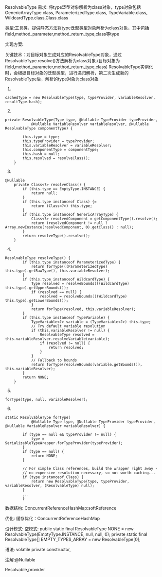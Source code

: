 ResolvableType
需求:
将type泛型对象解析为class对象，type对象包括GenericArrayType.class, ParameterizedType.class, TypeVariable.class, WildcardType.class,Class.class

类型:工具类，提供静态方法将type泛型类型对象解析为class对象，其中包括field,method_parameter,method_return_type,class等type

实现方案:

关键技术：对目标对象生成对应的ResolvableType对象，通过ResolvableType.resolve()方法解析为class对象.(目标对象为field,method_parameter,method_return_type,class)
ResolvableType实例化时，会根据目标对象的泛型类型，进行递归解析，第二次生成新的ResolvableType后，解析的type对象为class对象

1.
```
cachedType = new ResolvableType(type, typeProvider, variableResolver, resultType.hash);
```

2.
```
private ResolvableType(Type type, @Nullable TypeProvider typeProvider,
			@Nullable VariableResolver variableResolver, @Nullable ResolvableType componentType) {

		this.type = type;
		this.typeProvider = typeProvider;
		this.variableResolver = variableResolver;
		this.componentType = componentType;
		this.hash = null;
		this.resolved = resolveClass();
	}
```


3.
```
@Nullable
	private Class<?> resolveClass() {
		if (this.type == EmptyType.INSTANCE) {
			return null;
		}
		if (this.type instanceof Class) {=
			return (Class<?>) this.type;
		}
		if (this.type instanceof GenericArrayType) {
			Class<?> resolvedComponent = getComponentType().resolve();
			return (resolvedComponent != null ? Array.newInstance(resolvedComponent, 0).getClass() : null);
		}
		return resolveType().resolve();
	}

```


4.
```
ResolvableType resolveType() {
		if (this.type instanceof ParameterizedType) {
			return forType(((ParameterizedType) this.type).getRawType(), this.variableResolver);
		}
		if (this.type instanceof WildcardType) {
			Type resolved = resolveBounds(((WildcardType) this.type).getUpperBounds());
			if (resolved == null) {
				resolved = resolveBounds(((WildcardType) this.type).getLowerBounds());
			}
			return forType(resolved, this.variableResolver);
		}
		if (this.type instanceof TypeVariable) {
			TypeVariable<?> variable = (TypeVariable<?>) this.type;
			// Try default variable resolution
			if (this.variableResolver != null) {
				ResolvableType resolved = this.variableResolver.resolveVariable(variable);
				if (resolved != null) {
					return resolved;
				}
			}
			// Fallback to bounds
			return forType(resolveBounds(variable.getBounds()), this.variableResolver);
		}
		return NONE;
	}

```


5.
```
forType(type, null, variableResolver);
```


6.
```
static ResolvableType forType(
			@Nullable Type type, @Nullable TypeProvider typeProvider, @Nullable VariableResolver variableResolver) {

		if (type == null && typeProvider != null) {
			type = SerializableTypeWrapper.forTypeProvider(typeProvider);
		}
		if (type == null) {
			return NONE;
		}

		// For simple Class references, build the wrapper right away -
		// no expensive resolution necessary, so not worth caching...
		if (type instanceof Class) {
			return new ResolvableType(type, typeProvider, variableResolver, (ResolvableType) null);
		}
		...
		}

```


数据结构:
ConcurrentReferenceHashMap:softReference

优化:
缓存优化：ConcurrentReferenceHashMap

设计模式:
空模式:
public static final ResolvableType NONE = new ResolvableType(EmptyType.INSTANCE, null, null, 0);
private static final ResolvableType[] EMPTY_TYPES_ARRAY = new ResolvableType[0];

语法:
volatile
private constructor,

注解:@Nullable

Resolvable,provider






